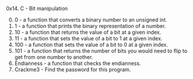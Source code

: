0x14. C - Bit manipulation

0. 0 - a function that converts a binary number to an unsigned int.
1. 1 - a function that prints the binary representation of a number.
2. 10 - a function that returns the value of a bit at a given index.
3. 11 - a function that sets the value of a bit to 1 at a given index.
4. 100 - a function that sets the value of a bit to 0 at a given index.
5. 101 - a function that returns the number of bits you would need to flip to get from one number to another.
6. Endianness - a function that checks the endianness.
7. Crackme3 - Find the password for this program.
